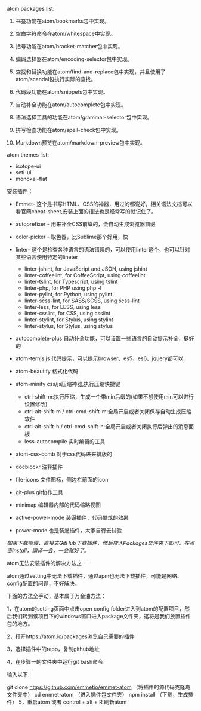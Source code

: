atom packages list:

1. 书签功能在atom/bookmarks包中实现。

2. 空白字符命令在atom/whitespace中实现。

3. 括号功能在atom/bracket-matcher包中实现。

4. 编码选择器在atom/encoding-selector包中实现。

5. 查找和替换功能在atom/find-and-replace包中实现，并且使用了atom/scandal包执行实际的查找。

6. 代码段功能在atom/snippets包中实现。

7. 自动补全功能在atom/autocomplete包中实现。

8. 语法选择工具的功能在atom/grammar-selector包中实现。

9. 拼写检查功能在atom/spell-check包中实现。

10. Markdown预览在atom/markdown-preview包中实现。


atom themes list:

* isotope-ui
* seti-ui
* monokai-flat

安装插件：

* Emmet- 这个是书写HTML、CSS的神器，用过的都说好，相关语法文档可以看官网cheat-sheet,安装上面的语法也是经常写的就记住了。

* autoprefixer - 用来补全CSS前缀的，会自动生成浏览器前缀

* color-picker - 取色器，比Sublime那个好用，快

* linter- 这个是检查各种语言的语法错误的，可以使用linter这个，也可以针对某些语言使用特定的lineter
  * linter-jshint, for JavaScript and JSON, using jshint
  * linter-coffeelint, for CoffeeScript, using coffeelint
  * linter-tslint, for Typescript, using tslint
  * linter-php, for PHP using php -l
  * linter-pylint, for Python, using pylint
  * linter-scss-lint, for SASS/SCSS, using scss-lint
  * linter-less, for LESS, using less
  * linter-csslint, for CSS, using csslint
  * linter-stylint, for Stylus, using stylint
  * linter-stylus, for Stylus, using stylus


* autocomplete-plus 自动补全功能，可以设置一些语言的自动提示补全，挺好的

* atom-ternjs js 代码提示，可以提示browser、es5、es6、jquery都可以

* atom-beautify 格式化代码

* atom-minify css/js压缩神器,执行压缩快捷键
  * ctrl-shift-m:执行压缩，生成一个带min后缀的(如果不想使用min可以进行设置修改)
  * ctrl-alt-shift-m / ctrl-cmd-shift-m:全局开启或者关闭保存自动生成压缩软件
  * ctrl-alt-shift-h / ctrl-cmd-shift-h:全局开启或者关闭执行后弹出的消息面板
  * less-autocompile 实时编辑的工具


* atom-css-comb 对于css代码进来排版的

* docblockr 注释插件

* file-icons 文件图标，侧边栏前面的icon

* git-plus git协作工具

* minimap 编辑器内部的代码缩略视图

* active-power-mode 装逼插件，代码酷炫的效果

* power-mode 也是装逼插件，大家自行去试验

*如果下载很慢，直接去GitHub下载插件，然后放入Packages文件夹下即可。在点击Install，编译一会，一会就好了。*

atom无法安装插件的解决方法之一

atom通过setting中无法下载插件，通过apm也无法下载插件，可能是网络、config配置的问题，不好解决。

下面的方法全手动，基本属于万金油方法：

1，在atom的setting页面中点击open config folder进入到atom的配置项目，然后我们转到该项目下的windows窗口进入package文件夹，这将是我们放置插件包的地方。

2，打开https://atom.io/packages浏览自己需要的插件

3，选择插件中的repo，复制github地址

4，在步骤一的文件夹中运行git bash命令

输入以下：

git clone https://github.com/emmetio/emmet-atom （将插件的源代码克隆岛文件夹中）
cd emmet-atom （进入插件包文件夹）
npm install （下载，生成插件）
5，重启atom 或者 control + alt + R 刷新atom
